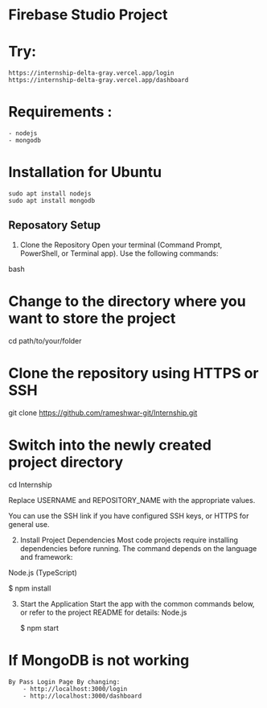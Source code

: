 # Firebase Studio Project
# Try: 
    https://internship-delta-gray.vercel.app/login
    https://internship-delta-gray.vercel.app/dashboard
    
# Requirements :
    - nodejs
    - mongodb

# Installation for Ubuntu
    sudo apt install nodejs
    sudo apt install mongodb


## Reposatory Setup ##

1. Clone the Repository
Open your terminal (Command Prompt, PowerShell, or Terminal app). Use the following commands:

bash
# Change to the directory where you want to store the project
cd path/to/your/folder

# Clone the repository using HTTPS or SSH

git clone https://github.com/rameshwar-git/Internship.git

# Switch into the newly created project directory
cd Internship

Replace USERNAME and REPOSITORY_NAME with the appropriate values.

You can use the SSH link if you have configured SSH keys, or HTTPS for general use.

2. Install Project Dependencies
Most code projects require installing dependencies before running. The command depends on the language and framework:

Node.js (TypeScript)

   $ npm install


3. Start the Application
Start the app with the common commands below, or refer to the project README for details:
Node.js

    $ npm start

# If MongoDB is not working 
    By Pass Login Page By changing:
        - http://localhost:3000/login 
        - http://localhost:3000/dashboard
